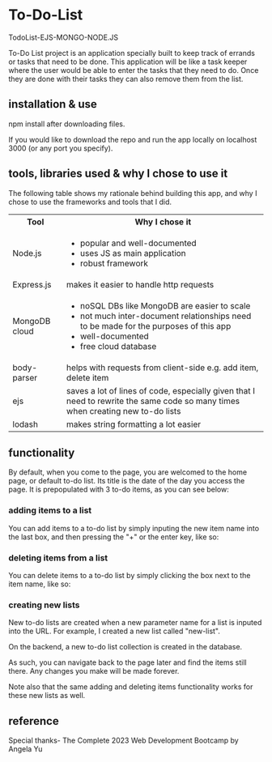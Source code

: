 # To-Do-List
TodoList-EJS-MONGO-NODE.JS

To-Do List project is an application specially built to keep track of errands or tasks that need to be done. This application will be like a task keeper where the user would be able to enter the tasks that they need to do. Once they are done with their tasks they can also remove them from the list.


## installation & use
npm install after downloading files.

If you would like to download the repo and run the app locally on localhost 3000 (or any port you specify).

## tools, libraries used & why I chose to use it
The following table shows my rationale behind building this app, and why I chose to use the frameworks and tools that I did.

<table>
  <tbody>
    <tr>
        <th>Tool</th>
        <th>Why I chose it</th>
    </tr>
    <tr>
        <td>Node.js</td>
        <td>
            <ul>
                <li>popular and well-documented</li>
                <li>uses JS as main application</li>
                <li>robust framework</li>
            </ul>
        </td>
    </tr>
    <tr>
      <td>Express.js</td>
      <td>makes it easier to handle http requests</td>
    </tr>
    <tr>
      <td>MongoDB cloud</td>
      <td>
        <ul>
          <li>noSQL DBs like MongoDB are easier to scale</li>
          <li>not much inter-document relationships need to be made for the purposes of this app</li>
          <li>well-documented</li>
          <li>free cloud database</li>
        </ul>
      </td>
    </tr>
    <tr>
      <td>body-parser</td>
      <td>helps with requests from client-side e.g. add item, delete item</td>
      </tr>
    <tr>
      <td>ejs</td>
      <td>saves a lot of lines of code, especially given that I need to rewrite the same code so many times when creating new to-do lists</td>
    </tr>
    <tr>
      <td>lodash</td>
      <td>makes string formatting a lot easier</td>
    </tr>
  </tbody>
</table>

## functionality
By default, when you come to the page, you are welcomed to the home page, or default to-do list. Its title is the date of the day you access the page. It is prepopulated with 3 to-do items, as you can see below:



### adding items to a list
You can add items to a to-do list by simply inputing the new item name into the last box, and then pressing the "+" or the enter key, like so:


### deleting items from a list
You can delete items to a to-do list by simply clicking the box next to the item name, like so:


### creating new lists
New to-do lists are created when a new parameter name for a list is inputed into the URL. For example, I created a new list called "new-list".

On the backend, a new to-do list collection is created in the database.


As such, you can navigate back to the page later and find the items still there. Any changes you make will be made forever.

Note also that the same adding and deleting items functionality works for these new lists as well.

## reference
Special thanks- The Complete 2023 Web Development Bootcamp by Angela Yu

